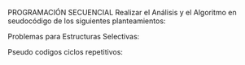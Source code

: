 
PROGRAMACIÓN SECUENCIAL
Realizar el Análisis y el Algoritmo en seudocódigo de los siguientes planteamientos:

Problemas para Estructuras Selectivas:

Pseudo codigos ciclos repetitivos:




